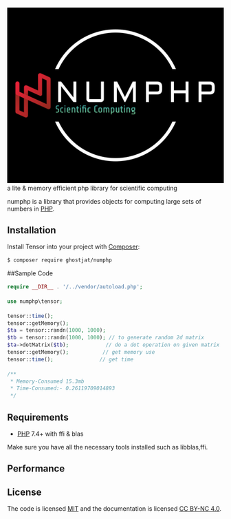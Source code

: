 ![numphp logo](numphp.png)
a lite &amp; memory efficient  php library for scientific computing

numphp is a library that provides objects for computing large sets of numbers in [PHP](https://php.net).

## Installation
Install Tensor into your project with [Composer](https://getcomposer.org/):
```sh
$ composer require ghostjat/numphp
```
##Sample Code
```php
require __DIR__ . '/../vendor/autoload.php';

use numphp\tensor;

tensor::time();
tensor::getMemory();
$ta = tensor::randn(1000, 1000);    
$tb = tensor::randn(1000, 1000); // to generate random 2d matrix
$ta->dotMatrix($tb);            // do a dot operation on given matrix
tensor::getMemory();           // get memory use
tensor::time();               // get time

/**
 * Memory-Consumed 15.3mb
 * Time-Consumed:- 0.26119709014893
 */
```
## Requirements
- [PHP](https://php.net) 7.4+ with ffi & blas

Make sure you have all the necessary tools installed such as libblas,ffi.

## Performance

## License
The code is licensed [MIT](LICENSE) and the documentation is licensed [CC BY-NC 4.0](https://creativecommons.org/licenses/by-nc/4.0/).

